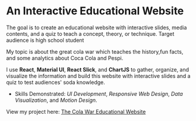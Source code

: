 # An Interactive Educational Website
The goal is to create an educational website with interactive slides, media contents, and a quiz to teach a concept, theory, or technique. Target audience is high school student

My topic is about the great cola war which teaches the history,fun facts, and some analytics about Coca Cola and Pespi. 

I use **React**, **Material UI**, **React Slick**, and **ChartJS** to gather, organize, and visualize the information and build this website with interactive slides and a quiz to test audiences' soda knowledge.

* Skills Demonstrated: *UI Development*, *Responsive Web Design*, *Data Visualization*, and *Motion Design*.

View my project here: [The Cola War Educational Website](https://opal.ils.unc.edu/~yitsung/mejo_487/project-2/build/)
